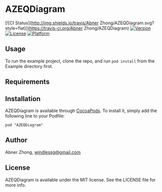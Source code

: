 # AZEQDiagram

[![CI Status](http://img.shields.io/travis/Abner Zhong/AZEQDiagram.svg?style=flat)](https://travis-ci.org/Abner Zhong/AZEQDiagram)
[![Version](https://img.shields.io/cocoapods/v/AZEQDiagram.svg?style=flat)](http://cocoadocs.org/docsets/AZEQDiagram)
[![License](https://img.shields.io/cocoapods/l/AZEQDiagram.svg?style=flat)](http://cocoadocs.org/docsets/AZEQDiagram)
[![Platform](https://img.shields.io/cocoapods/p/AZEQDiagram.svg?style=flat)](http://cocoadocs.org/docsets/AZEQDiagram)

## Usage

To run the example project, clone the repo, and run `pod install` from the Example directory first.

## Requirements

## Installation

AZEQDiagram is available through [CocoaPods](http://cocoapods.org). To install
it, simply add the following line to your Podfile:

    pod "AZEQDiagram"

## Author

Abner Zhong, windlessg@gmail.com

## License

AZEQDiagram is available under the MIT license. See the LICENSE file for more info.

